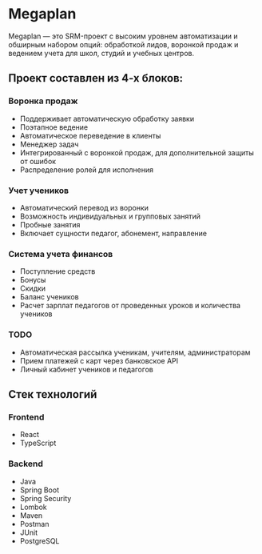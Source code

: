 # Megaplan

Megaplan — это SRM-проект с высоким уровнем автоматизации и обширным набором опций: обработкой лидов, воронкой продаж и ведением учета для школ, студий и учебных центров.

## Проект составлен из 4-х блоков:

### Воронка продаж
- Поддерживает автоматическую обработку заявки
- Поэтапное ведение
- Автоматическое переведение в клиенты
- Менеджер задач
- Интегрированный с воронкой продаж, для дополнительной защиты от ошибок
- Распределение ролей для исполнения

### Учет учеников
- Автоматический перевод из воронки
- Возможность индивидуальных и групповых занятий
- Пробные занятия
- Включает сущности педагог, абонемент, направление

### Система учета финансов
- Поступление средств
- Бонусы
- Скидки
- Баланс учеников
- Расчет зарплат педагогов от проведенных уроков и количества учеников

### TODO
- Автоматическая рассылка ученикам, учителям, администраторам
- Прием платежей с карт через банковское API
- Личный кабинет учеников и педагогов

## Стек технологий

### Frontend

- React
- TypeScript

### Backend

- Java
- Spring Boot
- Spring Security
- Lombok
- Maven 
- Postman
- JUnit
- PostgreSQL